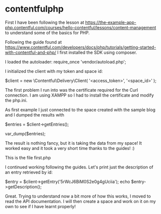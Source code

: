 # contentfulphp

First I have been following the lesson at https://the-example-app-php.contentful.com/courses/hello-contentful/lessons/content-management to understand some of the basics for PHP.

Following the guide found at https://www.contentful.com/developers/docs/php/tutorials/getting-started-with-contentful-and-php/ I first installed the SDK using composer.

I loaded the autoloader:
require_once 'vendor/autoload.php';

I initialized the client with my token and space id: 

$client = new \Contentful\Delivery\Client(
    '<access_token>',
    '<space_id>'
);

The first problem I run into was the certificate required for the Curl connection.
I am using XAMPP so I had to install the certificate and modify the php.ini.

As first example I just connected to the space created with the sample blog and I dumped the results with 

$entries = $client->getEntries();

var_dump($entries);

The result is nothing fancy, but it is taking the data from my space!
It worked easy and it took a very short time thanks to the guides! :)

This is the file first.php 

I continued working following the guides.
Let's print just the description of an entry retrieved by id:

$entry = $client->getEntry('5rWcJ6BiM0S2e0g4gUciia');
echo $entry->getDescription();

Great.
Trying to understand now a bit more of how this works, I moved to read the API documentation.
I will then create a space and work on it on my own to see if I have learnt properly!





